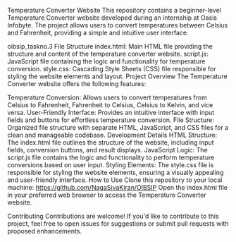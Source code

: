 Temperature Converter Website
This repository contains a beginner-level Temperature Converter website developed during an internship at Oasis Infobyte. The project allows users to convert temperatures between Celsius and Fahrenheit, providing a simple and intuitive user interface.

oibsip_taskno.3
File Structure
index.html: Main HTML file providing the structure and content of the temperature converter website.
script.js: JavaScript file containing the logic and functionality for temperature conversion.
style.css: Cascading Style Sheets (CSS) file responsible for styling the website elements and layout.
Project Overview
The Temperature Converter website offers the following features:

Temperature Conversion: Allows users to convert temperatures from Celsius to Fahrenheit, Fahrenheit to Celsius, Celsius to Kelvin, and vice versa.
User-Friendly Interface: Provides an intuitive interface with input fields and buttons for effortless temperature conversion.
File Structure: Organized file structure with separate HTML, JavaScript, and CSS files for a clean and manageable codebase.
Development Details
HTML Structure: The index.html file outlines the structure of the website, including input fields, conversion buttons, and result displays.
JavaScript Logic: The script.js file contains the logic and functionality to perform temperature conversions based on user input.
Styling Elements: The style.css file is responsible for styling the website elements, ensuring a visually appealing and user-friendly interface.
How to Use
Clone this repository to your local machine:
https://github.com/NagaSivaKiran/OIBSIP
Open the index.html file in your preferred web browser to access the Temperature Converter website.

Contributing
Contributions are welcome! If you'd like to contribute to this project, feel free to open issues for suggestions or submit pull requests with proposed enhancements.
